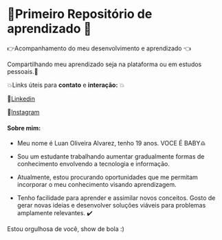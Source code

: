 # :star2:Primeiro Repositório de aprendizado :star2:
:point_right:Acompanhamento do meu desenvolvimento e aprendizado :point_left:

Compartilhando meu aprendizado seja na plataforma ou em estudos pessoais.:purple_heart:

:boom:Links úteis para **contato** e **interação:** :boom:

:link:[Linkedin](https://www.linkedin.com/in/luan-alvarez-1499a7224/)

:link:[Instagram](https://www.instagram.com/alvrz_luann/)

####  Sobre mim:

- Meu nome é Luan Oliveira Alvarez, tenho 19 anos. VOCE É BABY♎ 
- Sou um estudante trabalhando aumentar gradualmente formas de conhecimento envolvendo a tecnologia e informação. 

- Atualmente, estou procurando oportunidades que me permitam incorporar o meu conhecimento visando aprendizagem.

- Tenho facilidade para aprender e assimilar novos conceitos. Gosto de gerar novas ideias e desenvolver soluções viáveis para problemas amplamente relevantes. :heavy_check_mark:

Estou orgulhosa de você, show de bola :)
